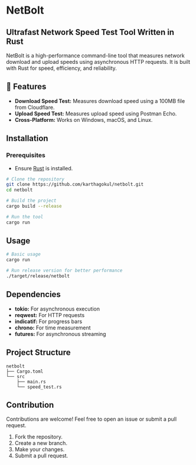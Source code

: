 # NetBolt 
## Ultrafast Network Speed Test Tool Written in Rust

NetBolt is a high-performance command-line tool that measures network download and upload speeds using asynchronous HTTP requests. It is built with Rust for speed, efficiency, and reliability.

## 🌟 Features
- **Download Speed Test:** Measures download speed using a 100MB file from Cloudflare.
- **Upload Speed Test:** Measures upload speed using Postman Echo.
- **Cross-Platform:** Works on Windows, macOS, and Linux.

## Installation
### Prerequisites
- Ensure [Rust](https://www.rust-lang.org/) is installed.

```bash
# Clone the repository
git clone https://github.com/karthagokul/netbolt.git
cd netbolt

# Build the project
cargo build --release

# Run the tool
cargo run
```
## Usage
```bash
# Basic usage
cargo run

# Run release version for better performance
./target/release/netbolt
```
## Dependencies
- **tokio:** For asynchronous execution
- **reqwest:** For HTTP requests
- **indicatif:** For progress bars
- **chrono:** For time measurement
- **futures:** For asynchronous streaming

## Project Structure
```plaintext
netbolt
├── Cargo.toml
└── src
    ├── main.rs
    └── speed_test.rs
```
## Contribution
Contributions are welcome! Feel free to open an issue or submit a pull request.

1. Fork the repository.
2. Create a new branch.
3. Make your changes.
4. Submit a pull request.

